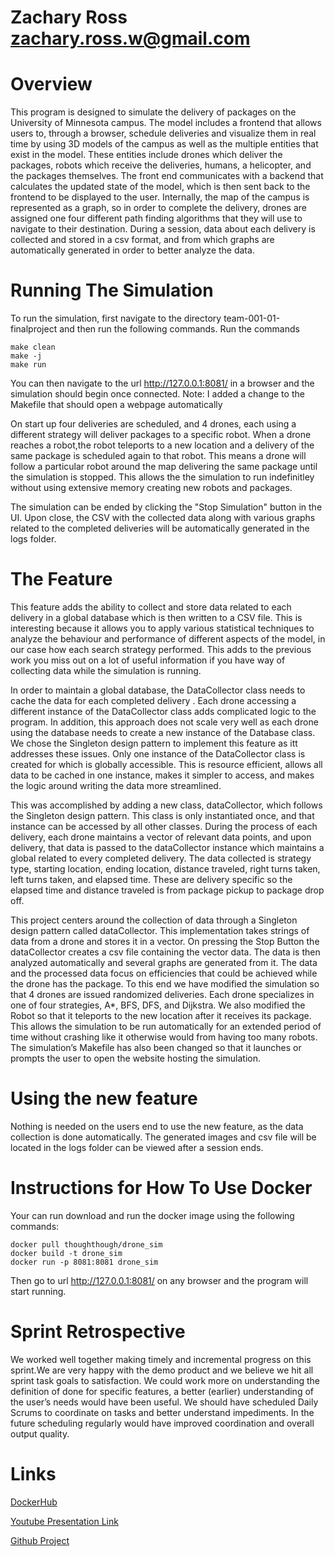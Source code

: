 

# Zachary Ross zachary.ross.w@gmail.com




# Overview 
This program is designed to simulate the delivery of packages on the University of Minnesota campus. The model includes  a frontend that allows users to, through a browser, schedule deliveries and visualize them in real time by using 3D models of the campus as well as the multiple entities that exist in the model. These entities include drones which deliver the packages, robots which receive the deliveries, humans, a helicopter, and the packages themselves.
The front end communicates with a backend that calculates the updated state of the model, which is then sent back to the frontend to be displayed to the user. 
Internally, the map of the campus is represented as a graph, so in order to complete the delivery, drones are assigned one four different path finding algorithms that they will use to navigate to their destination. During a session, data about each delivery is collected and stored in a csv format, and from which graphs are automatically generated in order to better analyze the data.


# Running The Simulation
To run the simulation, first navigate to the directory team-001-01-finalproject and then run the following commands.
Run the commands 

```
make clean
make -j
make run
```
You can then navigate to  the url http://127.0.0.1:8081/ in a browser and the simulation should begin once connected.
Note: I added a change to the Makefile that should open a webpage automatically

On start up four deliveries are scheduled, and 4 drones, each using a different strategy will deliver packages to a specific robot. When a drone reaches a robot,the robot teleports to a new location and a delivery of the same package is scheduled again to that robot. This means a drone will follow a particular robot around the map delivering the same package until the simulation is stopped. This allows the the simulation to run indefinitley without using extensive memory creating new robots and packages. 

The simulation can be ended by clicking the "Stop Simulation" button in the UI. Upon close, the CSV with the collected data along with various graphs related to the completed deliveries will be automatically generated in the logs folder.


# The Feature
This feature adds the ability to collect and store data related to each delivery in a global database which is then written to a CSV file. 
This is interesting because it allows you to apply various statistical techniques to analyze the behaviour and performance of different aspects of the model, in our case how each search strategy performed. This adds to the previous work you miss out on a lot of useful information if you have way of collecting data while the simulation is running.

In order to maintain a global database, the DataCollector class needs to cache the data for each completed delivery . Each drone accessing a different instance of the DataCollector class adds complicated logic to the program.  In addition, this approach does not scale very well as each drone using the database needs to create a new instance of the Database class. We chose the Singleton design pattern to implement this feature as itt addresses these issues. Only  one instance of the DataCollector class is created for which is globally accessible. This is resource efficient, allows all data to be cached in one instance, makes it simpler to access, and makes the logic around writing the data more streamlined.

This was accomplished by adding a new class, dataCollector, which follows the Singleton design pattern. This class is only instantiated once, and that instance can be accessed by all other classes. During the process of each delivery, each drone maintains a vector of relevant data points, and upon delivery, that data is passed to the dataCollector instance which maintains a global related to every completed delivery.  The data collected is strategy type, starting location, ending location, distance traveled, right turns taken, left turns taken, and elapsed time. These are delivery specific so the elapsed time and distance traveled is from package pickup to package drop off.

This project centers around the collection of data through a Singleton design pattern called dataCollector. This implementation takes strings of data from a drone and stores it in a vector. On pressing the Stop Button the dataCollector creates a csv file containing the vector data. The data is then analyzed automatically and several graphs are generated from it. The data and the processed data focus on efficiencies that could be achieved while the drone has the package. To this end we have modified the simulation so that 4 drones are issued randomized deliveries. Each drone specializes in one of four strategies, A*, BFS, DFS, and Dijkstra. We also modified the Robot so that it teleports to the new location after it receives its package. This allows the simulation to be run automatically for an extended period of time without crashing like it otherwise would from having too many robots. The simulation’s Makefile has also been changed so that it launches or prompts the user to open the website hosting the simulation. 



# Using the new feature
Nothing is needed on the users end to use the new feature, as the data collection is done automatically. The generated images and csv file will be located in the logs folder can be viewed after a session ends.

# Instructions for How To Use Docker

Your can run download and run the docker image using the following commands:
```
docker pull thoughthough/drone_sim
docker build -t drone_sim
docker run -p 8081:8081 drone_sim
```
Then go to url http://127.0.0.1:8081/ on any browser and the program will start running.

# Sprint Retrospective
We worked well together making timely and incremental progress on this sprint.We are very happy with the demo product and we believe we hit all sprint task goals to satisfaction. We could work more on understanding the definition of done for specific features, a better (earlier) understanding of the user’s needs would have been useful. We should have scheduled Daily Scrums to coordinate on tasks and better understand impediments. In the future scheduling regularly would have improved coordination and overall output quality.

 # Links
 [DockerHub](https://hub.docker.com/r/thom7918/team-001-final-project)
 
 [Youtube Presentation Link](https://youtu.be/kcOyvIg9XmA)
 
[Github Project](https://github.umn.edu/umn-csci-3081-s24/team-001-01-finalproject)



